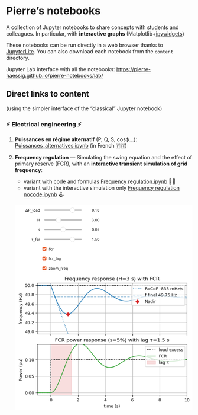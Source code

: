 # Pierre’s notebooks

A collection of Jupyter notebooks to share concepts with students and colleagues. In particular, with **interactive graphs** (Matplotlib+[ipywidgets](https://ipywidgets.readthedocs.io/en/stable/))

These notebooks can be run directly in a web browser thanks to [JupyterLite](https://jupyterlite.readthedocs.io/). You can also download each notebook from the `content` directory.

Jupyter Lab interface with all the notebooks: https://pierre-haessig.github.io/pierre-notebooks/lab/

## Direct links to content

(using the simpler interface of the “classical” Jupyter notebook)

### ⚡ Electrical engineering ⚡

1. **Puissances en régime alternatif** (P, Q, S, cosϕ…): [Puissances_alternatives.ipynb](https://pierre-haessig.github.io/pierre-notebooks/notebooks/?path=Puissances_alternatives.ipynb) (in French 🇫🇷)
2. **Frequency regulation** — Simulating the swing equation and the effect of primary reserve (FCR), with an **interactive transient simulation of grid frequency**: 

   - variant with code and formulas [Frequency regulation.ipynb](https://pierre-haessig.github.io/pierre-notebooks/notebooks/?path=Frequency%20regulation.ipynb) 🧑‍💻
   - variant with the interactive simulation only [Frequency regulation nocode.ipynb](https://pierre-haessig.github.io/pierre-notebooks/notebooks/?path=Frequency%20regulation%20nocode.ipynb) 🕹️

   ![Screenshot of interactive transient simulation of grid frequency](images/Frequency%20regulation%20interactive.png)
